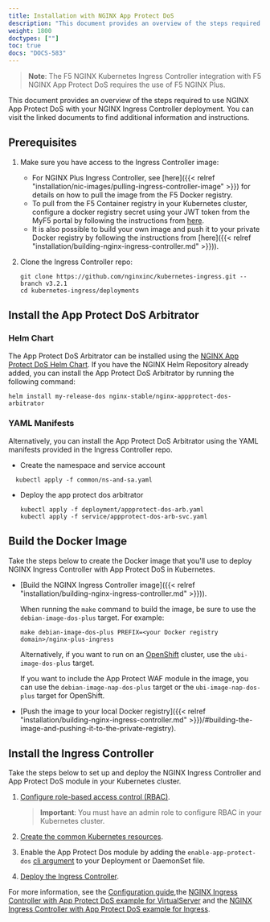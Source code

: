 ```yaml
---
title: Installation with NGINX App Protect DoS
description: "This document provides an overview of the steps required to use NGINX App Protect DoS with your NGINX Ingress Controller deployment."
weight: 1800
doctypes: [""]
toc: true
docs: "DOCS-583"
---
```


> **Note**: The F5 NGINX Kubernetes Ingress Controller integration with F5 NGINX App Protect DoS requires the use of F5 NGINX Plus.

This document provides an overview of the steps required to use NGINX App Protect DoS with your NGINX Ingress Controller deployment. You can visit the linked documents to find additional information and instructions.

## Prerequisites

1. Make sure you have access to the Ingress Controller image:
    - For NGINX Plus Ingress Controller, see [here]({{< relref "installation/nic-images/pulling-ingress-controller-image" >}}) for details on how to pull the image from the F5 Docker registry.
    - To pull from the F5 Container registry in your Kubernetes cluster, configure a docker registry secret using your JWT token from the MyF5 portal by following the instructions from [here](/nginx-ingress-controller/installation/using-the-jwt-token-docker-secret).
    - It is also possible to build your own image and push it to your private Docker registry by following the instructions from [here]({{< relref "installation/building-nginx-ingress-controller.md" >}})).
2. Clone the Ingress Controller repo:

    ```
    git clone https://github.com/nginxinc/kubernetes-ingress.git --branch v3.2.1
    cd kubernetes-ingress/deployments
    ```

## Install the App Protect DoS Arbitrator

### Helm Chart

The App Protect DoS Arbitrator can be installed using the [NGINX App Protect DoS Helm Chart](https://github.com/nginxinc/nap-dos-arbitrator-helm-chart).
If you have the NGINX Helm Repository already added, you can install the App Protect DoS Arbitrator by running the following command:

```console
helm install my-release-dos nginx-stable/nginx-appprotect-dos-arbitrator
```

### YAML Manifests

Alternatively, you can install the App Protect DoS Arbitrator using the YAML manifests provided in the Ingress Controller repo.

- Create the namespace and service account

```console
  kubectl apply -f common/ns-and-sa.yaml
```

- Deploy the app protect dos arbitrator

    ```console
    kubectl apply -f deployment/appprotect-dos-arb.yaml
    kubectl apply -f service/appprotect-dos-arb-svc.yaml
    ```

## Build the Docker Image

Take the steps below to create the Docker image that you'll use to deploy NGINX Ingress Controller with App Protect DoS in Kubernetes.

- [Build the NGINX Ingress Controller image]({{< relref "installation/building-nginx-ingress-controller.md" >}})).

  When running the `make` command to build the image, be sure to use the `debian-image-dos-plus` target. For example:

    ```console
    make debian-image-dos-plus PREFIX=<your Docker registry domain>/nginx-plus-ingress
    ```

    Alternatively, if you want to run on an [OpenShift](https://www.openshift.com/) cluster, use the `ubi-image-dos-plus` target.

    If you want to include the App Protect WAF module in the image, you can use the `debian-image-nap-dos-plus` target or the `ubi-image-nap-dos-plus` target for OpenShift.

- [Push the image to your local Docker registry]({{< relref "installation/building-nginx-ingress-controller.md" >}})/#building-the-image-and-pushing-it-to-the-private-registry).

## Install the Ingress Controller

Take the steps below to set up and deploy the NGINX Ingress Controller and App Protect DoS module in your Kubernetes cluster.

1. [Configure role-based access control (RBAC)](/nginx-ingress-controller/installation/installation-with-manifests/#1-configure-rbac).

   > **Important**: You must have an admin role to configure RBAC in your Kubernetes cluster.

2. [Create the common Kubernetes resources](/nginx-ingress-controller/installation/installation-with-manifests/#2-create-common-resources).
3. Enable the App Protect Dos module by adding the `enable-app-protect-dos` [cli argument](/nginx-ingress-controller/configuration/global-configuration/command-line-arguments/#cmdoption-enable-app-protect-dos) to your Deployment or DaemonSet file.
4. [Deploy the Ingress Controller](/nginx-ingress-controller/installation/installation-with-manifests/#3-deploy-the-ingress-controller).

For more information, see the [Configuration guide](/nginx-ingress-controller/app-protect-dos/configuration),the [NGINX Ingress Controller with App Protect DoS example for VirtualServer](https://github.com/nginxinc/kubernetes-ingress/tree/v3.2.1/examples/custom-resources/app-protect-dos) and the [NGINX Ingress Controller with App Protect DoS example for Ingress](https://github.com/nginxinc/kubernetes-ingress/tree/v3.2.1/examples/ingress-resources/app-protect-dos).
